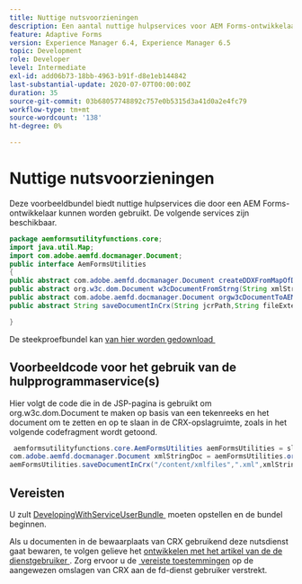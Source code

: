 ```yaml
---
title: Nuttige nutsvoorzieningen
description: Een aantal nuttige hulpservices voor AEM Forms-ontwikkelaars
feature: Adaptive Forms
version: Experience Manager 6.4, Experience Manager 6.5
topic: Development
role: Developer
level: Intermediate
exl-id: add06b73-18bb-4963-b91f-d8e1eb144842
last-substantial-update: 2020-07-07T00:00:00Z
duration: 35
source-git-commit: 03b68057748892c757e0b5315d3a41d0a2e4fc79
workflow-type: tm+mt
source-wordcount: '138'
ht-degree: 0%

---
```


# Nuttige nutsvoorzieningen

Deze voorbeeldbundel biedt nuttige hulpservices die door een AEM Forms-ontwikkelaar kunnen worden gebruikt. De volgende services zijn beschikbaar.


```java
package aemformsutilityfunctions.core;
import java.util.Map;
import com.adobe.aemfd.docmanager.Document;
public interface AemFormsUtilities
{
public abstract com.adobe.aemfd.docmanager.Document createDDXFromMapOfDocuments(Map<String, com.adobe.aemfd.docmanager.Document> paramMap);
public abstract org.w3c.dom.Document w3cDocumentFromStrng(String xmlString);
public abstract com.adobe.aemfd.docmanager.Document orgw3cDocumentToAEMFDDocument(org.w3c.dom.Document xmlDocument);
public abstract String saveDocumentInCrx(String jcrPath,String fileExtension, Document documentToSave);

}
```

De steekproefbundel kan [&#x200B; van hier worden gedownload &#x200B;](assets/aemformsutilityfunctions.aemformsutilityfunctions.core-1.0-SNAPSHOT.jar)

## Voorbeeldcode voor het gebruik van de hulpprogrammaservice(s)

Hier volgt de code die in de JSP-pagina is gebruikt om org.w3c.dom.Document te maken op basis van een tekenreeks en het document om te zetten en op te slaan in de CRX-opslagruimte, zoals in het volgende codefragment wordt getoond.

```java
 aemformsutilityfunctions.core.AemFormsUtilities aemFormsUtilities = sling.getService(aemformsutilityfunctions.core.AemFormsUtilities.class);
com.adobe.aemfd.docmanager.Document xmlStringDoc = aemFormsUtilities.orgw3cDocumentToAEMFDDocument(aemFormsUtilities.w3cDocumentFromStrng("<data><fname>Girish</fname></data>"));
aemFormsUtilities.saveDocumentInCrx("/content/xmlfiles",".xml",xmlStringDoc);
```

## Vereisten


U zult [&#x200B; DevelopingWithServiceUserBundle &#x200B;](https://experienceleague.adobe.com/docs/experience-manager-learn/assets/DevelopingWithServiceUser.jar?lang=nl-NL) moeten opstellen en de bundel beginnen.


Als u documenten in de bewaarplaats van CRX gebruikend deze nutsdienst gaat bewaren, te volgen gelieve het [&#x200B; ontwikkelen met het artikel van de de dienstgebruiker &#x200B;](https://experienceleague.adobe.com/docs/experience-manager-learn/forms/adaptive-forms/service-user-tutorial-develop.html?lang=nl-NL#adaptive-forms). Zorg ervoor u de [&#x200B; vereiste toestemmingen &#x200B;](http://localhost:4502/useradmin) op de aangewezen omslagen van CRX aan de fd-dienst gebruiker verstrekt.
